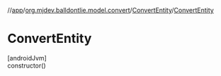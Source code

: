 //[app](../../../index.md)/[org.mjdev.balldontlie.model.convert](../index.md)/[ConvertEntity](index.md)/[ConvertEntity](-convert-entity.md)

# ConvertEntity

[androidJvm]\
constructor()
